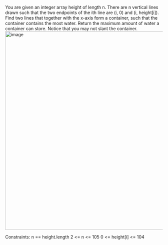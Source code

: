 You are given an integer array height of length n. There are n vertical lines drawn such that the two endpoints of the ith line are (i, 0) and (i, height[i]).
Find two lines that together with the x-axis form a container, such that the container contains the most water.
Return the maximum amount of water a container can store.
Notice that you may not slant the container.
<img width="685" height="633" alt="image" src="https://github.com/user-attachments/assets/d0f6ed93-c04f-4625-8903-5dee3334bf22" />

Constraints:
n == height.length
2 <= n <= 105
0 <= height[i] <= 104

